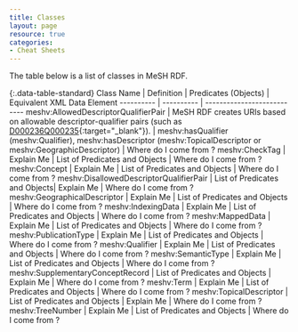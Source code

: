 ```yaml
---
title: Classes
layout: page
resource: true
categories:
- Cheat Sheets
---
```

The table below is a list of classes in MeSH RDF.

{:.data-table-standard}
Class Name | Definition | Predicates (Objects) | Equivalent XML Data Element
---------- | ---------- | ---------------------------
meshv:AllowedDescriptorQualifierPair | MeSH RDF creates URIs based on allowable descriptor-qualifier pairs (such as [D000236Q000235](http://id.nlm.nih.gov/mesh/D000236Q000235.html){:target="_blank"}). | meshv:hasQualifier (meshv:Qualifier), meshv:hasDescriptor (meshv:TopicalDescriptor or meshv:GeographicDescriptor) | Where do I come from ?
meshv:CheckTag | Explain Me | List of Predicates and Objects | Where do I come from ?
meshv:Concept | Explain Me | List of Predicates and Objects | Where do I come from ?
meshv:DisallowedDescriptorQualifierPair | List of Predicates and Objects| Explain Me | Where do I come from ?
meshv:GeographicalDescriptor | Explain Me | List of Predicates and Objects | Where do I come from ?
meshv:IndexingData | Explain Me | List of Predicates and Objects | Where do I come from ?
meshv:MappedData | Explain Me | List of Predicates and Objects | Where do I come from ?
meshv:PublicationType | Explain Me | List of Predicates and Objects | Where do I come from ?
meshv:Qualifier | Explain Me | List of Predicates and Objects | Where do I come from ?
meshv:SemanticType | Explain Me | List of Predicates and Objects | Where do I come from ?
meshv:SupplementaryConceptRecord | List of Predicates and Objects | Explain Me | Where do I come from ?
meshv:Term | Explain Me | List of Predicates and Objects | Where do I come from ?
meshv:TopicalDescriptor | List of Predicates and Objects | Explain Me | Where do I come from ?
meshv:TreeNumber | Explain Me | List of Predicates and Objects | Where do I come from ?